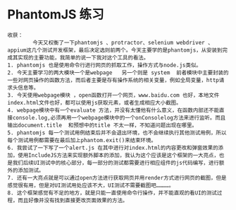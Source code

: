 # PhantomJS 练习
    收获：
            今天又权衡了一下phantomjs 、protractor、selenium webdriver 、appium这几个测试开发框架，最后决定选则前两个。今天主要学的是phantomjs，从安装到完成其实现的主要功能，我简单的说一下我对这个工具的看法。
    1. phantomjs 也是使用命令行进行网页的抓取工作，操作方式与node.js类似。
    2. 今天主要学习的两大模块一个是webpage   另一个则是 system  前者模块中主要封装的一些对网页操作的函数方法，而后者主要是存有操作系统的相关变量，例如全局变量，http请求头信息等。
    3. 今天使用webpage模块 ，open函数打开一个网页，www.baidu.com 也好，本地文件 index.html文件也好，都可以使用js获取元素，或者生成相应大小截图。  
    4. webpage模块中有一个evaluate 方法，并没有太懂他有什么意义，在函数内部还不能直接console.log,必须再用一个webpage模块中的一个onConsolelog方法来进行监听。而且输出document.title  和预想中的title 不太一样，不知道问题出现在哪里。
    5. phantomjs 每一个测试用例结束后并不会退出环境，也不会继续执行其他测试用例，所以每个测试用例都需要在最后加上phantom.exit()来结束环境。
    6. 我尝试了一下写了一个alert.js 在其中进行对index.html的内容更改和弹窗效果的添加，使用IncludeJS方法来实现额外脚本的添加，我认为这个应该是这个框架的一大亮点，也是我们后续UI测试中的核心部分，每一部分的测试都需要进行相应组件的js代码编写，进行额外的添加测试。
    7. 还有一大亮点就是可以通过open方法进行获取网页并用render方式进行网页的截图，但是感觉很有用，但是对UI测试用处应该不大，UI测试不需要截图吧…………。
    8. 这个框架感觉有不足的地方，就是只能一直使用命令行操作，并不能直观的看UI的测试过程，而且好像并没有找到直接更改页面效果的方法。
